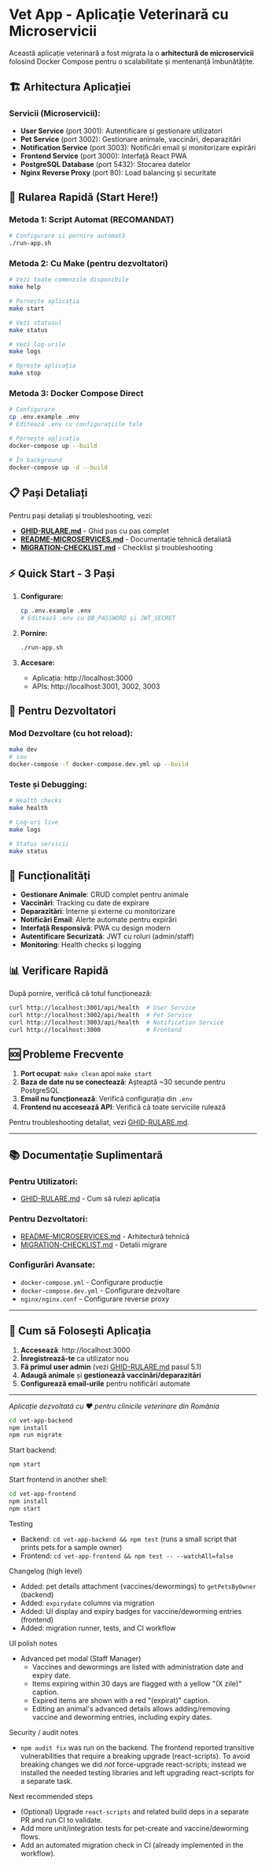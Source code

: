 
# Vet App - Aplicație Veterinară cu Microservicii

Această aplicație veterinară a fost migrata la o **arhitectură de microservicii** folosind Docker Compose pentru o scalabilitate și mentenanță îmbunătățite.

## 🏗️ Arhitectura Aplicației

### Servicii (Microservicii):
- **User Service** (port 3001): Autentificare și gestionare utilizatori
- **Pet Service** (port 3002): Gestionare animale, vaccinări, deparazitări
- **Notification Service** (port 3003): Notificări email și monitorizare expirări
- **Frontend Service** (port 3000): Interfață React PWA
- **PostgreSQL Database** (port 5432): Stocarea datelor
- **Nginx Reverse Proxy** (port 80): Load balancing și securitate

## 🚀 Rularea Rapidă (Start Here!)

### Metoda 1: Script Automat (RECOMANDAT)
```bash
# Configurare și pornire automată
./run-app.sh
```

### Metoda 2: Cu Make (pentru dezvoltatori)
```bash
# Vezi toate comenzile disponibile
make help

# Pornește aplicația
make start

# Vezi statusul
make status

# Vezi log-urile
make logs

# Oprește aplicația
make stop
```

### Metoda 3: Docker Compose Direct
```bash
# Configurare
cp .env.example .env
# Editează .env cu configurațiile tale

# Pornește aplicația
docker-compose up --build

# În background
docker-compose up -d --build
```

## 📋 Pași Detaliați

Pentru pași detaliați și troubleshooting, vezi:
- **[GHID-RULARE.md](GHID-RULARE.md)** - Ghid pas cu pas complet
- **[README-MICROSERVICES.md](README-MICROSERVICES.md)** - Documentație tehnică detaliată
- **[MIGRATION-CHECKLIST.md](MIGRATION-CHECKLIST.md)** - Checklist și troubleshooting

## ⚡ Quick Start - 3 Pași

1. **Configurare:**
   ```bash
   cp .env.example .env
   # Editează .env cu DB_PASSWORD și JWT_SECRET
   ```

2. **Pornire:**
   ```bash
   ./run-app.sh
   ```

3. **Accesare:**
   - Aplicația: http://localhost:3000
   - APIs: http://localhost:3001, 3002, 3003

## 🔧 Pentru Dezvoltatori

### Mod Dezvoltare (cu hot reload):
```bash
make dev
# sau
docker-compose -f docker-compose.dev.yml up --build
```

### Teste și Debugging:
```bash
# Health checks
make health

# Log-uri live
make logs

# Status servicii
make status
```

## 🌟 Funcționalități

- **Gestionare Animale**: CRUD complet pentru animale
- **Vaccinări**: Tracking cu date de expirare
- **Deparazitări**: Interne și externe cu monitorizare
- **Notificări Email**: Alerte automate pentru expirări
- **Interfață Responsivă**: PWA cu design modern
- **Autentificare Securizată**: JWT cu roluri (admin/staff)
- **Monitoring**: Health checks și logging

## 📊 Verificare Rapidă

După pornire, verifică că totul funcționează:
```bash
curl http://localhost:3001/api/health  # User Service
curl http://localhost:3002/api/health  # Pet Service  
curl http://localhost:3003/api/health  # Notification Service
curl http://localhost:3000             # Frontend
```

## 🆘 Probleme Frecvente

1. **Port ocupat**: `make clean` apoi `make start`
2. **Baza de date nu se conectează**: Așteaptă ~30 secunde pentru PostgreSQL
3. **Email nu funcționează**: Verifică configurația din `.env`
4. **Frontend nu accesează API**: Verifică că toate serviciile rulează

Pentru troubleshooting detaliat, vezi [GHID-RULARE.md](GHID-RULARE.md).

---

## 📚 Documentație Suplimentară

### Pentru Utilizatori:
- [GHID-RULARE.md](GHID-RULARE.md) - Cum să rulezi aplicația

### Pentru Dezvoltatori:
- [README-MICROSERVICES.md](README-MICROSERVICES.md) - Arhitectură tehnică
- [MIGRATION-CHECKLIST.md](MIGRATION-CHECKLIST.md) - Detalii migrare

### Configurări Avansate:
- `docker-compose.yml` - Configurare producție
- `docker-compose.dev.yml` - Configurare dezvoltare
- `nginx/nginx.conf` - Configurare reverse proxy

---

## 🏥 Cum să Folosești Aplicația

1. **Accesează**: http://localhost:3000
2. **Înregistrează-te** ca utilizator nou
3. **Fă primul user admin** (vezi [GHID-RULARE.md](GHID-RULARE.md) pasul 5.1)
4. **Adaugă animale** și **gestionează vaccinări/deparazitări**
5. **Configurează email-urile** pentru notificări automate

---

*Aplicație dezvoltată cu ❤️ pentru clinicile veterinare din România*

```bash
cd vet-app-backend
npm install
npm run migrate
```

Start backend:

```bash
npm start
```

Start frontend in another shell:

```bash
cd vet-app-frontend
npm install
npm start
```

Testing
- Backend: `cd vet-app-backend && npm test` (runs a small script that prints pets for a sample owner)
- Frontend: `cd vet-app-frontend && npm test -- --watchAll=false`

Changelog (high level)
- Added: pet details attachment (vaccines/dewormings) to `getPetsByOwner` (backend)
- Added: `expirydate` columns via migration
- Added: UI display and expiry badges for vaccine/deworming entries (frontend)
- Added: migration runner, tests, and CI workflow

UI polish notes
- Advanced pet modal (Staff Manager)
	- Vaccines and dewormings are listed with administration date and expiry date.
	- Items expiring within 30 days are flagged with a yellow "(X zile)" caption.
	- Expired items are shown with a red "(expirat)" caption.
	- Editing an animal's advanced details allows adding/removing vaccine and deworming entries, including expiry dates.

Security / audit notes
- `npm audit fix` was run on the backend. The frontend reported transitive vulnerabilities that require a breaking upgrade (react-scripts). To avoid breaking changes we did *not* force-upgrade react-scripts; instead we installed the needed testing libraries and left upgrading react-scripts for a separate task.

Next recommended steps
- (Optional) Upgrade `react-scripts` and related build deps in a separate PR and run CI to validate.
- Add more unit/integration tests for pet-create and vaccine/deworming flows.
- Add an automated migration check in CI (already implemented in the workflow).
